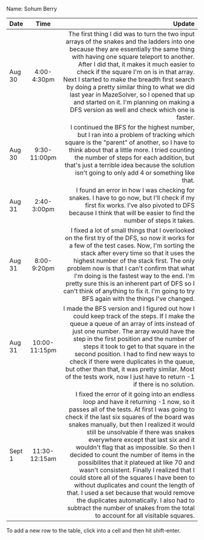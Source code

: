 Name: Sohum Berry

| Date   |     Time      |                                                                                                                                                                                                                                                                                                                                                                                                                                                                                                                                                                                                                                                                                                                                                                     Update |
|:-------|:-------------:|---------------------------------------------------------------------------------------------------------------------------------------------------------------------------------------------------------------------------------------------------------------------------------------------------------------------------------------------------------------------------------------------------------------------------------------------------------------------------------------------------------------------------------------------------------------------------------------------------------------------------------------------------------------------------------------------------------------------------------------------------------------------------:|
| Aug 30 |  4:00-4:30pm  |                                                                                                                                                                                                                                                 The first thing I did was to turn the two input arrays of the snakes and the ladders into one because they are essentially the same thing with having one square teleport to another. After I did that, it makes it much easier to check if the square I'm on is in that array. Next I started to make the breadth first search by doing a pretty similar thing to what we did last year in MazeSolver, so I opened that up and started on it. I'm planning on making a DFS version as well and check which one is faster. |
| Aug 30 | 9:30-11:00pm  |                                                                                                                                                                                                                                                                                                                                                                                                                                      I continued the BFS for the highest number, but I ran into a problem of tracking which square is the "parent" of another, so I have to think about that a little more. I tried counting the number of steps for each addition, but that's just a terrible idea because the solution isn't going to only add 4 or something like that. |
| Aug 31 |  2:40-3:00pm  |                                                                                                                                                                                                                                                                                                                                                                                                                                                                                                                                                              I found an error in how I was checking for snakes. I have to go now, but I'll check if my first fix works. I've also pivoted to DFS because I think that will be easier to find the number of steps it takes. |
| Aug 31 |  8:00-9:20pm  |                                                                                                                                                                                                                                                                                              I fixed a lot of small things that I overlooked on the first try of the DFS, so now it works for a few of the test cases. Now, I'm sorting the stack after every time so that it uses the highest number of the stack first. The only problem now is that I can't confirm that what I'm doing is the fastest way to the end. I'm pretty sure this is an inherent part of DFS so I can't think of anything to fix it. I'm going to try BFS again with the things I've changed. |
| Aug 31 | 10:00-11:15pm |                                                                                                                                                                                                                                                                               I made the BFS version and I figured out how I could keep track of the steps. If I make the queue a queue of an array of ints instead of just one number. The array would have the step in the first position and the number of steps it took to get to that square in the second position. I had to find new ways to check if there were duplicates in the queue, but other than that, it was pretty similar. Most of the tests work, now I just have to return -1 if there is no solution. |
| Sept 1 | 11:30-12:15am | I fixed the error of it going into an endless loop and have it returning -1 now, so it passes all of the tests. At first I was going to check if the last six squares of the board was snakes manually, but then I realized it would still be unsolvable if there was snakes everywhere except that last six and it wouldn't flag that as impossible. So then I decided to count the number of items in the possibilites that it plateued at like 70 and wasn't consistent. Finally I realized that I could store all of the squares I have been to without duplicates and count the length of that. I used a set because that would remove the duplicates automatically. I also had to subtract the number of snakes from the total to account for all visitable squares. |


To add a new row to the table, click into a cell and then hit shift-enter.